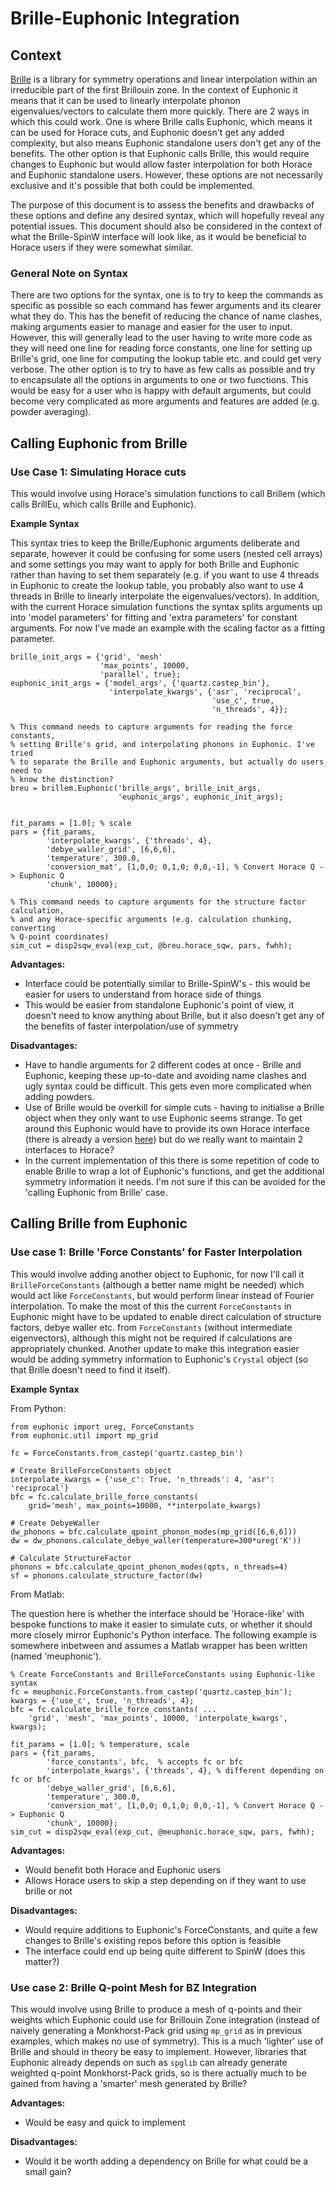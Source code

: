 # Brille-Euphonic Integration

## Context

[Brille](https://github.com/brille/brille) is a library for symmetry operations
and linear interpolation within an irreducible part of the first Brillouin
zone. In the context of Euphonic it means that it can be used to linearly
interpolate phonon eigenvalues/vectors to calculate them more quickly. There
are 2 ways in which this could work. One is where Brille calls Euphonic, which
means it can be used for Horace cuts, and Euphonic doesn't get any added
complexity, but also means Euphonic standalone users don't get any of the
benefits. The other option is that Euphonic calls Brille, this would require
changes to Euphonic but would allow faster interpolation for both Horace and
Euphonic standalone users. However, these options are not necessarily exclusive
and it's possible that both could be implemented.

The purpose of this document is to assess the benefits and drawbacks of these
options and define any desired syntax, which will hopefully reveal any
potential issues. This document should also be considered in the context of
what the Brille-SpinW interface will look like, as it would be beneficial to
Horace users if they were somewhat similar.

### General Note on Syntax

There are two options for the syntax, one is to  try to keep the commands as
specific as possible so each command has fewer arguments and its clearer what
they do. This has the benefit of reducing the chance of name clashes, making
arguments easier to manage and easier for the user to input. However, this will
generally lead to the user having to write more code as they will need one line
for reading force constants, one line for setting up Brille's grid, one line
for computing the lookup table etc. and could get very verbose. The other
option is to try to have as few calls as possible and try to encapsulate all
the options in arguments to one or two functions. This would be easy for a user
who is happy with default arguments, but could become very complicated as
more arguments and features are added (e.g. powder averaging).

## Calling Euphonic from Brille

### Use Case 1: Simulating Horace cuts
This would involve using Horace's simulation functions to call Brillem (which
calls BrillEu, which calls Brille and Euphonic).

**Example Syntax**

This syntax tries to keep the Brille/Euphonic arguments deliberate and
separate, however it could be confusing for some users (nested cell arrays)
and some settings you may want to apply for both Brille and Euphonic rather
than having to set them separately (e.g. if you want to use 4 threads in
Euphonic to create the lookup table, you probably also want to use 4 threads in
Brille to linearly interpolate the eigenvalues/vectors). In addition, with the
current Horace simulation functions the syntax splits arguments up into 'model
parameters' for fitting and 'extra parameters' for constant arguments. For now
I've made an example with the scaling factor as a fitting parameter.

```
brille_init_args = {'grid', 'mesh'
                    'max_points', 10000,
                    'parallel', true};
euphonic_init_args = {'model_args', {'quartz.castep_bin'},
                      'interpolate_kwargs', {'asr', 'reciprocal',
                                             'use_c', true,
                                             'n_threads', 4}};

% This command needs to capture arguments for reading the force constants,
% setting Brille's grid, and interpolating phonons in Euphonic. I've tried
% to separate the Brille and Euphonic arguments, but actually do users need to
% know the distinction?
breu = brillem.Euphonic('brille_args', brille_init_args,
                        'euphonic_args', euphonic_init_args);


fit_params = [1.0]; % scale
pars = {fit_params,
        'interpolate_kwargs', {'threads', 4},
        'debye_waller_grid', [6,6,6],
        'temperature', 300.0,
        'conversion_mat', [1,0,0; 0,1,0; 0,0,-1], % Convert Horace Q -> Euphonic Q
        'chunk', 10000};

% This command needs to capture arguments for the structure factor calculation,
% and any Horace-specific arguments (e.g. calculation chunking, converting 
% Q-point coordinates)
sim_cut = disp2sqw_eval(exp_cut, @breu.horace_sqw, pars, fwhh);
```

**Advantages:**
 - Interface could be potentially similar to Brille-SpinW's - this would be
   easier for users to understand from horace side of things
 - This would be easier from standalone Euphonic's point of view, it doesn't
   need to know anything about Brille, but it also doesn't get any of the
   benefits of faster interpolation/use of symmetry

**Disadvantages:**
 - Have to handle arguments for 2 different codes at once - Brille and
   Euphonic, keeping these up-to-date and avoiding name clashes and ugly
   syntax could be difficult. This gets even more complicated when adding
   powders. 
 - Use of Brille would be overkill for simple cuts - having to initialise a
   Brille object when they only want to use Euphonic seems strange. To get
   around this Euphonic would have to provide its own Horace interface (there
   is already a version [here](https://horace-euphonic-interface.readthedocs.io/en/latest/))
   but do we really want to maintain 2 interfaces to Horace?
 - In the current implementation of this there is some repetition of code to
   enable Brille to wrap a lot of Euphonic's functions, and get the additional
   symmetry information it needs. I'm not sure if this can be avoided for the 
   'calling Euphonic from Brille' case.


## Calling Brille from Euphonic

### Use case 1: Brille 'Force Constants' for Faster Interpolation

This would involve adding another object to Euphonic, for now I'll call it
`BrilleForceConstants` (although a better name might be needed) which would act
like `ForceConstants`, but would perform linear instead of Fourier
interpolation. To make the most of this the current `ForceConstants` in
Euphonic might have to be updated to enable direct calculation of structure
factors, debye waller etc. from `ForceConstants` (without intermediate
eigenvectors), although this might not be required if calculations are
appropriately chunked. Another update to make this integration easier would be
adding symmetry information to Euphonic's `Crystal` object (so that Brille
doesn't need to find it itself).

**Example Syntax**

From Python:

```
from euphonic import ureg, ForceConstants
from euphonic.util import mp_grid

fc = ForceConstants.from_castep('quartz.castep_bin')

# Create BrilleForceConstants object
interpolate_kwargs = {'use_c': True, 'n_threads': 4, 'asr': 'reciprocal'}
bfc = fc.calculate_brille_force_constants(
    grid='mesh', max_points=10000, **interpolate_kwargs)

# Create DebyeWaller
dw_phonons = bfc.calculate_qpoint_phonon_modes(mp_grid([6,6,6]))
dw = dw_phonons.calculate_debye_waller(temperature=300*ureg('K'))

# Calculate StructureFactor
phonons = bfc.calculate_qpoint_phonon_modes(qpts, n_threads=4)
sf = phonons.calculate_structure_factor(dw)
```

From Matlab:

The question here is whether the interface should be 'Horace-like' with bespoke
functions to make it easier to simulate cuts, or whether it should more closely
mirror Euphonic's Python interface. The following example is somewhere
inbetween and assumes a Matlab wrapper has been written (named 'meuphonic').

```
% Create ForceConstants and BrilleForceConstants using Euphonic-like syntax
fc = meuphonic.ForceConstants.from_castep('quartz.castep_bin');
kwargs = {'use_c', true, 'n_threads', 4};
bfc = fc.calculate_brille_force_constants( ...
    'grid', 'mesh', 'max_points', 10000, 'interpolate_kwargs', kwargs);

fit_params = [1.0]; % temperature, scale
pars = {fit_params,
        'force_constants', bfc,  % accepts fc or bfc
        'interpolate_kwargs', {'threads', 4}, % different depending on fc or bfc
        'debye_waller_grid', [6,6,6],
        'temperature', 300.0,
        'conversion_mat', [1,0,0; 0,1,0; 0,0,-1], % Convert Horace Q -> Euphonic Q
        'chunk', 10000};
sim_cut = disp2sqw_eval(exp_cut, @meuphonic.horace_sqw, pars, fwhh);
```

**Advantages:**
 - Would benefit both Horace and Euphonic users
 - Allows Horace users to skip a step depending on if they want to use brille
   or not

**Disadvantages:**
 - Would require additions to Euphonic's ForceConstants, and quite a few
   changes to Brille's existing repos before this option is feasible
 - The interface could end up being quite different to SpinW (does this
   matter?)

### Use case 2: Brille Q-point Mesh for BZ Integration
This would involve using Brille to produce a mesh of q-points and their weights
which Euphonic could use for Brillouin Zone integration (instead of naively
generating a Monkhorst-Pack grid using `mp_grid` as in previous examples, which
makes no use of symmetry). This is a much 'lighter' use of Brille and should in
theory be easy to implement. However, libraries that Euphonic already depends
on such as `spglib` can already generate weighted q-point Monkhorst-Pack grids,
so is there actually much to be gained from having a 'smarter' mesh generated
by Brille?

**Advantages:**
- Would be easy and quick to implement

**Disadvantages:**
- Would it be worth adding a dependency on Brille for what could be a small
  gain?
